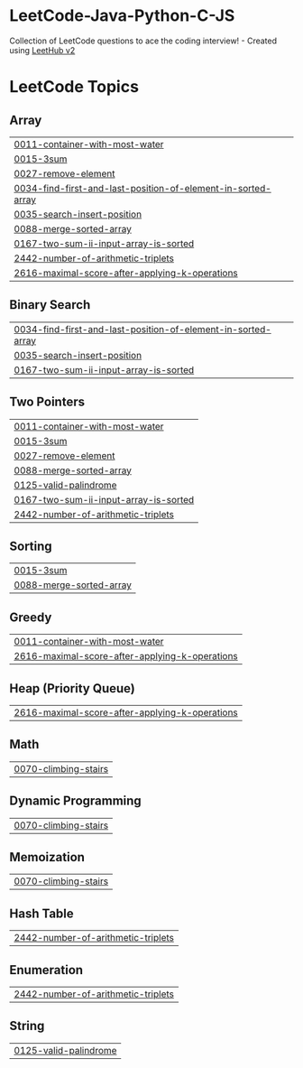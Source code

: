 # LeetCode-Java-Python-C-JS
Collection of LeetCode questions to ace the coding interview! - Created using [LeetHub v2](https://github.com/arunbhardwaj/LeetHub-2.0)

<!---LeetCode Topics Start-->
# LeetCode Topics
## Array
|  |
| ------- |
| [0011-container-with-most-water](https://github.com/mayuriswan/LeetCode-Java-Python-C-JS/tree/master/0011-container-with-most-water) |
| [0015-3sum](https://github.com/mayuriswan/LeetCode-Java-Python-C-JS/tree/master/0015-3sum) |
| [0027-remove-element](https://github.com/mayuriswan/LeetCode-Java-Python-C-JS/tree/master/0027-remove-element) |
| [0034-find-first-and-last-position-of-element-in-sorted-array](https://github.com/mayuriswan/LeetCode-Java-Python-C-JS/tree/master/0034-find-first-and-last-position-of-element-in-sorted-array) |
| [0035-search-insert-position](https://github.com/mayuriswan/LeetCode-Java-Python-C-JS/tree/master/0035-search-insert-position) |
| [0088-merge-sorted-array](https://github.com/mayuriswan/LeetCode-Java-Python-C-JS/tree/master/0088-merge-sorted-array) |
| [0167-two-sum-ii-input-array-is-sorted](https://github.com/mayuriswan/LeetCode-Java-Python-C-JS/tree/master/0167-two-sum-ii-input-array-is-sorted) |
| [2442-number-of-arithmetic-triplets](https://github.com/mayuriswan/LeetCode-Java-Python-C-JS/tree/master/2442-number-of-arithmetic-triplets) |
| [2616-maximal-score-after-applying-k-operations](https://github.com/mayuriswan/LeetCode-Java-Python-C-JS/tree/master/2616-maximal-score-after-applying-k-operations) |
## Binary Search
|  |
| ------- |
| [0034-find-first-and-last-position-of-element-in-sorted-array](https://github.com/mayuriswan/LeetCode-Java-Python-C-JS/tree/master/0034-find-first-and-last-position-of-element-in-sorted-array) |
| [0035-search-insert-position](https://github.com/mayuriswan/LeetCode-Java-Python-C-JS/tree/master/0035-search-insert-position) |
| [0167-two-sum-ii-input-array-is-sorted](https://github.com/mayuriswan/LeetCode-Java-Python-C-JS/tree/master/0167-two-sum-ii-input-array-is-sorted) |
## Two Pointers
|  |
| ------- |
| [0011-container-with-most-water](https://github.com/mayuriswan/LeetCode-Java-Python-C-JS/tree/master/0011-container-with-most-water) |
| [0015-3sum](https://github.com/mayuriswan/LeetCode-Java-Python-C-JS/tree/master/0015-3sum) |
| [0027-remove-element](https://github.com/mayuriswan/LeetCode-Java-Python-C-JS/tree/master/0027-remove-element) |
| [0088-merge-sorted-array](https://github.com/mayuriswan/LeetCode-Java-Python-C-JS/tree/master/0088-merge-sorted-array) |
| [0125-valid-palindrome](https://github.com/mayuriswan/LeetCode-Java-Python-C-JS/tree/master/0125-valid-palindrome) |
| [0167-two-sum-ii-input-array-is-sorted](https://github.com/mayuriswan/LeetCode-Java-Python-C-JS/tree/master/0167-two-sum-ii-input-array-is-sorted) |
| [2442-number-of-arithmetic-triplets](https://github.com/mayuriswan/LeetCode-Java-Python-C-JS/tree/master/2442-number-of-arithmetic-triplets) |
## Sorting
|  |
| ------- |
| [0015-3sum](https://github.com/mayuriswan/LeetCode-Java-Python-C-JS/tree/master/0015-3sum) |
| [0088-merge-sorted-array](https://github.com/mayuriswan/LeetCode-Java-Python-C-JS/tree/master/0088-merge-sorted-array) |
## Greedy
|  |
| ------- |
| [0011-container-with-most-water](https://github.com/mayuriswan/LeetCode-Java-Python-C-JS/tree/master/0011-container-with-most-water) |
| [2616-maximal-score-after-applying-k-operations](https://github.com/mayuriswan/LeetCode-Java-Python-C-JS/tree/master/2616-maximal-score-after-applying-k-operations) |
## Heap (Priority Queue)
|  |
| ------- |
| [2616-maximal-score-after-applying-k-operations](https://github.com/mayuriswan/LeetCode-Java-Python-C-JS/tree/master/2616-maximal-score-after-applying-k-operations) |
## Math
|  |
| ------- |
| [0070-climbing-stairs](https://github.com/mayuriswan/LeetCode-Java-Python-C-JS/tree/master/0070-climbing-stairs) |
## Dynamic Programming
|  |
| ------- |
| [0070-climbing-stairs](https://github.com/mayuriswan/LeetCode-Java-Python-C-JS/tree/master/0070-climbing-stairs) |
## Memoization
|  |
| ------- |
| [0070-climbing-stairs](https://github.com/mayuriswan/LeetCode-Java-Python-C-JS/tree/master/0070-climbing-stairs) |
## Hash Table
|  |
| ------- |
| [2442-number-of-arithmetic-triplets](https://github.com/mayuriswan/LeetCode-Java-Python-C-JS/tree/master/2442-number-of-arithmetic-triplets) |
## Enumeration
|  |
| ------- |
| [2442-number-of-arithmetic-triplets](https://github.com/mayuriswan/LeetCode-Java-Python-C-JS/tree/master/2442-number-of-arithmetic-triplets) |
## String
|  |
| ------- |
| [0125-valid-palindrome](https://github.com/mayuriswan/LeetCode-Java-Python-C-JS/tree/master/0125-valid-palindrome) |
<!---LeetCode Topics End-->